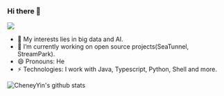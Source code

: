 ### Hi there 👋

<img src="https://visitor-badge.laobi.icu/badge?page_id=CheneyYin.readme" style="max-width:100%;">

- 🌱 My interests lies in big data and AI.
- 👯 I’m currently working on open source projects(SeaTunnel, StreamPark).
- 😄 Pronouns: He
- ⚡ Technologies: I work with Java, Typescript, Python, Shell and more.

![CheneyYin's github stats](https://github-readme-stats.vercel.app/api?username=CheneyYin&show_icons=true&bg_color=30,e96443,904e95&title_color=fff&text_color=fff&include_all_commits=true)
